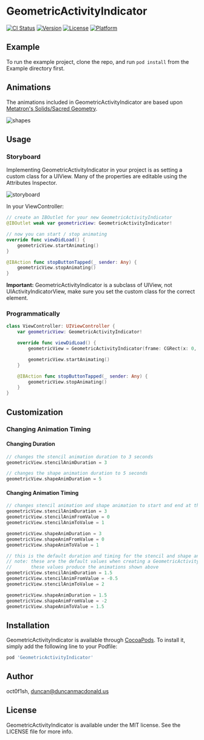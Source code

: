 # GeometricActivityIndicator

[![CI Status](https://img.shields.io/travis/oct0f1sh/GeometricActivityIndicator.svg?style=flat)](https://travis-ci.org/oct0f1sh/GeometricActivityIndicator)
[![Version](https://img.shields.io/cocoapods/v/GeometricActivityIndicator.svg?style=flat)](https://cocoapods.org/pods/GeometricActivityIndicator)
[![License](https://img.shields.io/cocoapods/l/GeometricActivityIndicator.svg?style=flat)](https://cocoapods.org/pods/GeometricActivityIndicator)
[![Platform](https://img.shields.io/cocoapods/p/GeometricActivityIndicator.svg?style=flat)](https://cocoapods.org/pods/GeometricActivityIndicator)

## Example

To run the example project, clone the repo, and run `pod install` from the Example directory first.

## Animations

The animations included in GeometricActivityIndicator are based upon [Metatron's Solids/Sacred Geometry](http://3rddimension.online.fr/metatron_cube.htm).

![shapes](https://media.giphy.com/media/xiNGSBSQ3CWceNyOVW/giphy.gif)

## Usage

### Storyboard

Implementing GeometricActivityIndicator in your project is as setting a custom class for a UIView. Many of the properties are editable using the Attributes Inspector. 

![storyboard](https://media.giphy.com/media/7zlZ9tOBupkRFfHBcY/giphy.gif)

In your ViewController:
```swift
// create an IBOutlet for your new GeometricActivityIndicator
@IBOutlet weak var geometricView: GeometricActivityIndicator!

// now you can start / stop animating
override func viewDidLoad() {
    geometricView.startAnimating()
}

@IBAction func stopButtonTapped(_ sender: Any) {
    geometricView.stopAnimating()
}
```

__Important:__ GeometricActivityIndicator is a subclass of UIView, not UIActivityIndicatorView, make sure you set the custom class for the correct element. 

### Programmatically

```swift
class ViewController: UIViewController {
    var geometricView: GeometricActivityIndicator!

    override func viewDidLoad() {
        geometricView = GeometricActivityIndicator(frame: CGRect(x: 0, y: 0, width: 250, height: 250))

        geometricView.startAnimating()
    }

    @IBAction func stopButtonTapped(_ sender: Any) {
        geometricView.stopAnimating()
    }
}
```

## Customization

### Changing Animation Timing

#### Changing Duration
```swift
// changes the stencil animation duration to 3 seconds
geometricView.stencilAnimDuration = 3
```

```swift
// changes the shape animation duration to 5 seconds
geometricView.shapeAnimDuration = 5
```

#### Changing Animation Timing
```swift
// changes stencil animation and shape animation to start and end at the same time with a duration of 3 seconds
geometricView.stencilAnimDuration = 3
geometricView.stencilAnimFromValue = 0
geometricView.stencilAnimToValue = 1

geometricView.shapeAnimDuration = 3
geometricView.shapeAnimFromValue = 0
geometricView.shapeAnimToValue = 1
```

```swift
// this is the default duration and timing for the stencil and shape animations
// note: these are the default values when creating a GeometricActivityIndicator.
//       these values produce the animations shown above
geometricView.stencilAnimDuration = 1.5
geometricView.stencilAnimFromValue = -0.5
geometricView.stencilAnimToValue = 2

geometricView.shapeAnimDuration = 1.5
geometricView.shapeAnimFromValue = -2
geometricView.shapeAnimToValue = 1.5
```

## Installation

GeometricActivityIndicator is available through [CocoaPods](https://cocoapods.org). To install
it, simply add the following line to your Podfile:

```ruby
pod 'GeometricActivityIndicator'
```

## Author

oct0f1sh, duncan@duncanmacdonald.us

## License

GeometricActivityIndicator is available under the MIT license. See the LICENSE file for more info.
